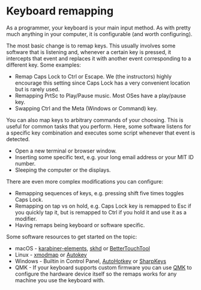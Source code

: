 # Keyboard remapping

As a programmer, your keyboard is your main input method. As with pretty much anything in your computer, it is configurable (and worth configuring).

The most basic change is to remap keys.
This usually involves some software that is listening and, whenever a certain key is pressed, it intercepts that event and replaces it with another event corresponding to a different key. Some examples:
- Remap Caps Lock to Ctrl or Escape. We (the instructors) highly encourage this setting since Caps Lock has a very convenient location but is rarely used.
- Remapping PrtSc to Play/Pause music. Most OSes have a play/pause key.
- Swapping Ctrl and the Meta (Windows or Command) key.

You can also map keys to arbitrary commands of your choosing. This is useful for common tasks that you perform. Here, some software listens for a specific key combination and executes some script whenever that event is detected.
- Open a new terminal or browser window.
- Inserting some specific text, e.g. your long email address or your MIT ID number.
- Sleeping the computer or the displays.

There are even more complex modifications you can configure:
- Remapping sequences of keys, e.g. pressing shift five times toggles Caps Lock.
- Remapping on tap vs on hold, e.g. Caps Lock key is remapped to Esc if you quickly tap it, but is remapped to Ctrl if you hold it and use it as a modifier.
- Having remaps being keyboard or software specific.

Some software resources to get started on the topic:
- macOS - [karabiner-elements](https://pqrs.org/osx/karabiner/), [skhd](https://github.com/koekeishiya/skhd) or [BetterTouchTool](https://folivora.ai/)
- Linux - [xmodmap](https://wiki.archlinux.org/index.php/Xmodmap) or [Autokey](https://github.com/autokey/autokey)
- Windows - Builtin in Control Panel, [AutoHotkey](https://www.autohotkey.com/) or [SharpKeys](https://www.randyrants.com/category/sharpkeys/)
- QMK - If your keyboard supports custom firmware you can use [QMK](https://docs.qmk.fm/) to configure the hardware device itself so the remaps works for any machine you use the keyboard with.

